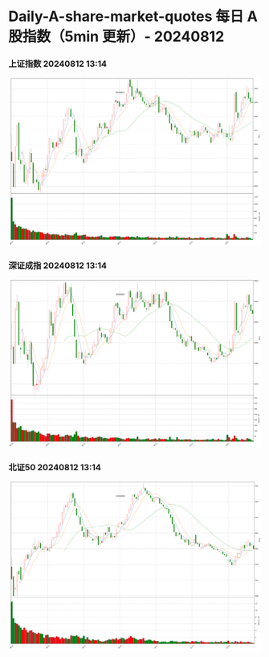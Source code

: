 
# Daily-A-share-market-quotes 每日 A 股指数（5min 更新）- 20240812

### 上证指数 20240812 13:14
![](./fig/2024/8/20240812-sh000001.png)

### 深证成指 20240812 13:14
![](./fig/2024/8/20240812-sz399001.png)

### 北证50 20240812 13:14
![](./fig/2024/8/20240812-bj899050.png)
